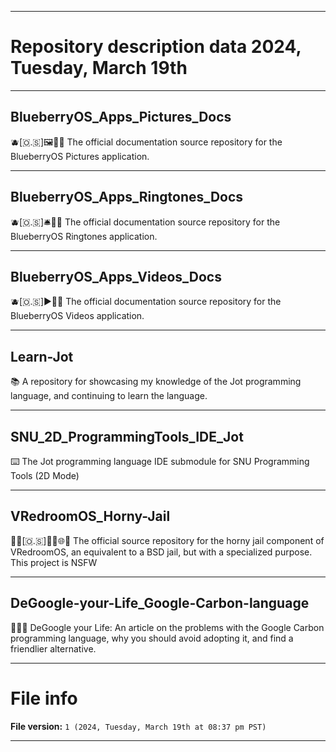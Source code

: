 
***

# Repository description data 2024, Tuesday, March 19th

---

## BlueberryOS_Apps_Pictures_Docs

🫐️[🇴.🇸]🖼️📱️📖️ The official documentation source repository for the BlueberryOS Pictures application.

---

## BlueberryOS_Apps_Ringtones_Docs

🫐️[🇴.🇸]🛎️📱️📖️ The official documentation source repository for the BlueberryOS Ringtones application.

---

## BlueberryOS_Apps_Videos_Docs

🫐️[🇴.🇸]▶️📱️📖️ The official documentation source repository for the BlueberryOS Videos application.

---

## Learn-Jot

📚️ A repository for showcasing my knowledge of the Jot programming language, and continuing to learn the language.

---

## SNU_2D_ProgrammingTools_IDE_Jot

⌨️ The Jot programming language IDE submodule for SNU Programming Tools (2D Mode) 

---

## VRedroomOS_Horny-Jail

🔞️🏰️[🇴.🇸]🏳️‍🌈️️🌐️🔞️ The official source repository for the horny jail component of VRedroomOS, an equivalent to a BSD jail, but with a specialized purpose. This project is NSFW

---

## DeGoogle-your-Life_Google-Carbon-language

🚫️📃️🚫️ DeGoogle your Life: An article on the problems with the Google Carbon programming language, why you should avoid adopting it, and find a friendlier alternative.

***

# File info

**File version:** `1 (2024, Tuesday, March 19th at 08:37 pm PST)`

***

